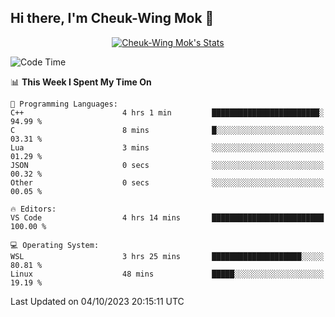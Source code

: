 ## Hi there, I'm Cheuk-Wing Mok 👋

<!--
**mozro0327/mozro0327** is a ✨ _special_ ✨ repository because its `README.md` (this file) appears on your GitHub profile.

Here are some ideas to get you started:

- 🔭 I’m currently working on ...
- 🌱 I’m currently learning ...
- 👯 I’m looking to collaborate on ...
- 🤔 I’m looking for help with ...
- 💬 Ask me about ...
- 📫 How to reach me: ...
- 😄 Pronouns: ...
- ⚡ Fun fact: ...
-->

<p align="center">
  <a href="https://github.com/mozro0327" class="rich-diff-level-one">
    <img src="https://github-readme-stats.vercel.app/api?username=mozro0327&title_color=333&text_color=777" alt="Cheuk-Wing Mok's Stats" >
    <!-- &hide=issues
    <img src="https://github-readme-stats.vercel.app/api?username=mozro0327&hide=issues&title_color=333&text_color=777" alt="Cheuk-Wing Mok's Stats" >
    -->
  </a>
</p>

<!--START_SECTION:waka-->
![Code Time](http://img.shields.io/badge/Code%20Time-2%2C019%20hrs%2016%20mins-blue)

📊 **This Week I Spent My Time On** 

```text
💬 Programming Languages: 
C++                      4 hrs 1 min         ████████████████████████░   94.99 % 
C                        8 mins              █░░░░░░░░░░░░░░░░░░░░░░░░   03.31 % 
Lua                      3 mins              ░░░░░░░░░░░░░░░░░░░░░░░░░   01.29 % 
JSON                     0 secs              ░░░░░░░░░░░░░░░░░░░░░░░░░   00.32 % 
Other                    0 secs              ░░░░░░░░░░░░░░░░░░░░░░░░░   00.05 % 

🔥 Editors: 
VS Code                  4 hrs 14 mins       █████████████████████████   100.00 % 

💻 Operating System: 
WSL                      3 hrs 25 mins       ████████████████████░░░░░   80.81 % 
Linux                    48 mins             █████░░░░░░░░░░░░░░░░░░░░   19.19 % 
```


 Last Updated on 04/10/2023 20:15:11 UTC
<!--END_SECTION:waka-->
